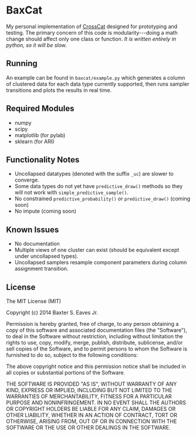 # BaxCat

My personal implementation of [CrossCat](http://probcomp.csail.mit.edu/crosscat/) designed for prototyping and testing. The primary concern of this code is modularity---doing a math change should affect only one class or function. *It is written entirely in python, so it will be slow.*

## Running
An example can be found in `baxcat/example.py` which generates a column of clustered data for each data type currently supported, then runs sampler transitions and plots the results in real time.

## Required Modules
- numpy
- scipy
- matplotlib (for pylab)
- sklearn (for ARI)

## Functionality Notes
- Uncollapsed datatypes (denoted with the suffix `_uc`) are slower to converge.
- Some data types do not yet have `predictive_draw()` methods so they will not work with `simple_predictive_sample()`. 
- No constrained `predictive_probability()` or `predictive_draw()` (coming soon)
- No impute (coming soon)

## Known Issues
- No documentation
- Multiple views of one cluster can exist (should be equivalent except under uncollapsed types).
- Uncollapsed samplers resample component parameters during column assignment transition.

## License
The MIT License (MIT)

Copyright (c) 2014 Baxter S. Eaves Jr.

Permission is hereby granted, free of charge, to any person obtaining a copy
of this software and associated documentation files (the "Software"), to deal
in the Software without restriction, including without limitation the rights
to use, copy, modify, merge, publish, distribute, sublicense, and/or sell
copies of the Software, and to permit persons to whom the Software is
furnished to do so, subject to the following conditions:

The above copyright notice and this permission notice shall be included in all
copies or substantial portions of the Software.

THE SOFTWARE IS PROVIDED "AS IS", WITHOUT WARRANTY OF ANY KIND, EXPRESS OR
IMPLIED, INCLUDING BUT NOT LIMITED TO THE WARRANTIES OF MERCHANTABILITY,
FITNESS FOR A PARTICULAR PURPOSE AND NONINFRINGEMENT. IN NO EVENT SHALL THE
AUTHORS OR COPYRIGHT HOLDERS BE LIABLE FOR ANY CLAIM, DAMAGES OR OTHER
LIABILITY, WHETHER IN AN ACTION OF CONTRACT, TORT OR OTHERWISE, ARISING FROM,
OUT OF OR IN CONNECTION WITH THE SOFTWARE OR THE USE OR OTHER DEALINGS IN THE
SOFTWARE.

